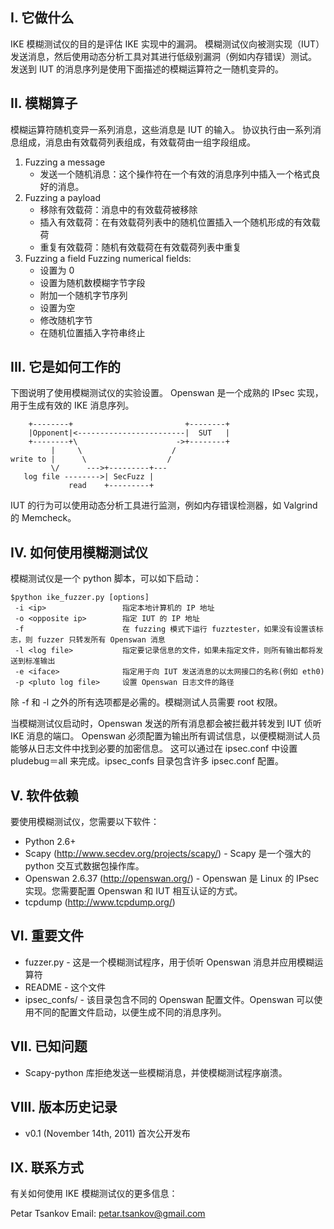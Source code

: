 I. 它做什么
------------------
IKE 模糊测试仪的目的是评估 IKE 实现中的漏洞。
模糊测试仪向被测实现（IUT）发送消息，然后使用动态分析工具对其进行低级别漏洞（例如内存错误）测试。
发送到 IUT 的消息序列是使用下面描述的模糊运算符之一随机变异的。


II. 模糊算子
------------------
模糊运算符随机变异一系列消息，这些消息是 IUT 的输入。
协议执行由一系列消息组成，消息由有效载荷列表组成，有效载荷由一组字段组成。

1. Fuzzing a message
   - 发送一个随机消息：这个操作符在一个有效的消息序列中插入一个格式良好的消息。
2. Fuzzing a payload
   - 移除有效载荷：消息中的有效载荷被移除
   - 插入有效载荷：在有效载荷列表中的随机位置插入一个随机形成的有效载荷
   - 重复有效载荷：随机有效载荷在有效载荷列表中重复
3. Fuzzing a field
   Fuzzing numerical fields:
   - 设置为 0
   - 设置为随机数模糊字节字段
   - 附加一个随机字节序列
   - 设置为空
   - 修改随机字节
   - 在随机位置插入字符串终止
   

III. 它是如何工作的
---------------------
下图说明了使用模糊测试仪的实验设置。
Openswan 是一个成熟的 IPsec 实现，用于生成有效的 IKE 消息序列。 

```
    +--------+                         +--------+
    |Opponent|<------------------------|  SUT   |
    +--------+\                      ->+--------+
         |     \                    /
write to |      \                  /
         \/      --->+---------+---
   log file -------->| SecFuzz |
             read    +---------+
```

IUT 的行为可以使用动态分析工具进行监测，例如内存错误检测器，如 Valgrind 的 Memcheck。


IV. 如何使用模糊测试仪
------------------------------
模糊测试仪是一个 python 脚本，可以如下启动：
```
$python ike_fuzzer.py [options]
 -i <ip>                 指定本地计算机的 IP 地址
 -o <opposite ip>        指定 IUT 的 IP 地址
 -f                      在 fuzzing 模式下运行 fuzztester，如果没有设置该标志，则 fuzzer 只转发所有 Openswan 消息
 -l <log file>           指定要记录信息的文件，如果未指定文件，则所有输出都将发送到标准输出
 -e <iface>              指定用于向 IUT 发送消息的以太网接口的名称(例如 eth0)
 -p <pluto log file>     设置 Openswan 日志文件的路径 
```

除 -f 和 -l 之外的所有选项都是必需的。模糊测试人员需要 root 权限。

当模糊测试仪启动时，Openswan 发送的所有消息都会被拦截并转发到 IUT 侦听 IKE 消息的端口。
Openswan 必须配置为输出所有调试信息，以便模糊测试人员能够从日志文件中找到必要的加密信息。
这可以通过在 ipsec.conf 中设置 pludebug＝all 来完成。ipsec_confs 目录包含许多 ipsec.conf 配置。


V. 软件依赖
------------------------
要使用模糊测试仪，您需要以下软件：
- Python 2.6+
- Scapy (http://www.secdev.org/projects/scapy/) - Scapy 是一个强大的 python 交互式数据包操作库。
- Openswan 2.6.37 (http://openswan.org/) - Openswan 是 Linux 的 IPsec 实现。您需要配置 Openswan 和 IUT 相互认证的方式。
- tcpdump (http://www.tcpdump.org/)


VI. 重要文件
-------------------
- fuzzer.py - 这是一个模糊测试程序，用于侦听 Openswan 消息并应用模糊运算符
- README - 这个文件
- ipsec_confs/ - 该目录包含不同的 Openswan 配置文件。Openswan 可以使用不同的配置文件启动，以便生成不同的消息序列。


VII. 已知问题
-------------------
- Scapy-python 库拒绝发送一些模糊消息，并使模糊测试程序崩溃。


VIII. 版本历史记录
---------------------
- v0.1 (November 14th, 2011)
  首次公开发布


IX. 联系方式
-----------------------
有关如何使用 IKE 模糊测试仪的更多信息：

Petar Tsankov
Email: petar.tsankov@gmail.com
